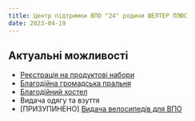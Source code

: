 ```yaml
---
title: Центр підтримки ВПО "24" родини ШЕЛТЕР ПЛЮС
date: 2023-04-19
---
```

## Актуальні можливості

- [Реєстрація на продуктові набори](https://www.notion.so/bebb2143e7864400946e82441bc6de19)
- [Благодійна громадська пральня](https://www.notion.so/6cec36968dfa48b292fb8bbd120872d8)
- [Благодійний хостел](https://www.notion.so/1-e5e56ec6972344f28a7c9d2511daa915)
- Видача одягу та взуття
- [ПРИЗУПИНЕНО] [Видача велосипедів для ВПО](https://forms.gle/xWdQzPmk76LYjd357)